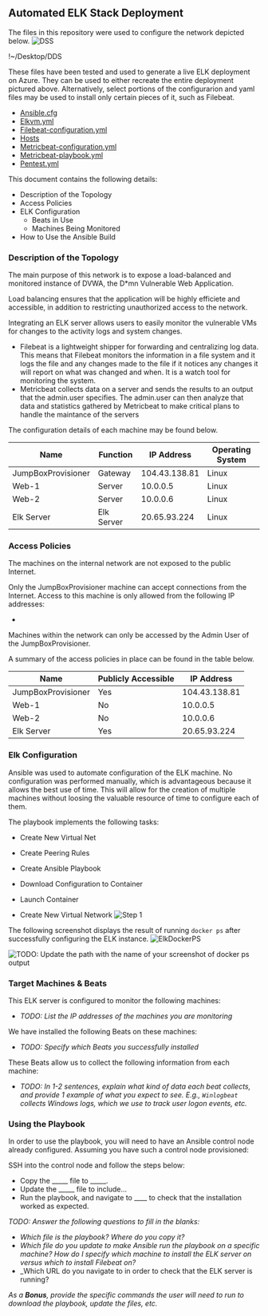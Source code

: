 ## Automated ELK Stack Deployment

The files in this repository were used to configure the network depicted below.
![DSS](https://user-images.githubusercontent.com/97314199/175435840-253e77f1-7918-46c4-8bd8-f0ba053aabb1.png)


!~/Desktop/DDS

These files have been tested and used to generate a live ELK deployment on Azure. They can be used to either recreate the entire deployment pictured above. Alternatively, select portions of the configurarion and yaml files may be used to install only certain pieces of it, such as Filebeat.

- [Ansible.cfg](https://github.com/nmuhammad22/UPennProject1/blob/main/Project1/Ansible/Ansible.cfg)
- [Elkvm.yml](https://github.com/nmuhammad22/UPennProject1/blob/main/Project1/Ansible/Elkvm.yml)
- [Filebeat-configuration.yml](https://github.com/nmuhammad22/UPennProject1/blob/main/Project1/Ansible/Filebeat-configuration.yml)
- [Hosts](https://github.com/nmuhammad22/UPennProject1/blob/main/Project1/Ansible/Hosts)
- [Metricbeat-configuration.yml](https://github.com/nmuhammad22/UPennProject1/blob/main/Project1/Ansible/Metricbeat-configuration.yml)
- [Metricbeat-playbook.yml](https://github.com/nmuhammad22/UPennProject1/blob/main/Project1/Ansible/Metricbeat-playbook.yml)
- [Pentest.yml](https://github.com/nmuhammad22/UPennProject1/blob/main/Project1/Ansible/Pentest.yml)

This document contains the following details:
- Description of the Topology
- Access Policies
- ELK Configuration
  - Beats in Use
  - Machines Being Monitored
- How to Use the Ansible Build


### Description of the Topology

The main purpose of this network is to expose a load-balanced and monitored instance of DVWA, the D*mn Vulnerable Web Application.

Load balancing ensures that the application will be highly efficiete and accessible, in addition to restricting unauthorized access to the network.

Integrating an ELK server allows users to easily monitor the vulnerable VMs for changes to the activity logs and system changes.
- Filebeat is a lightweight shipper for forwarding and centralizing log data. This means that Filebeat monitors the information in a file system and it logs the file and any changes made to the file if it notices any changes it will report on what was changed and when. It is a watch tool for monitoring the system.
- Metricbeat collects data on a server and sends the results to an output that the admin.user specifies. The admin.user can then analyze that data and statistics gathered by Metricbeat to make critical plans to handle the maintance of the servers


The configuration details of each machine may be found below.

| Name               | Function   | IP Address    | Operating System |
|--------------------|------------|---------------|------------------|
| JumpBoxProvisioner | Gateway    | 104.43.138.81 | Linux            |
| Web-1              | Server     | 10.0.0.5      | Linux            |
| Web-2              | Server     | 10.0.0.6      | Linux            |
| Elk Server         | Elk Server | 20.65.93.224  | Linux            |

### Access Policies

The machines on the internal network are not exposed to the public Internet. 

Only the JumpBoxProvisioner machine can accept connections from the Internet. Access to this machine is only allowed from the following IP addresses:
- <Personal IP Address>

Machines within the network can only be accessed by the Admin User of the JumpBoxProvisioner.

A summary of the access policies in place can be found in the table below.

| Name               | Publicly Accessible | IP Address    |
|--------------------|---------------------|---------------|
| JumpBoxProvisioner | Yes                 | 104.43.138.81 |
| Web-1              | No                  | 10.0.0.5      |
| Web-2              | No                  | 10.0.0.6      |
| Elk Server         | Yes                 | 20.65.93.224  |

### Elk Configuration

Ansible was used to automate configuration of the ELK machine. No configuration was performed manually, which is advantageous because it allows the best use of time. This will allow for the creation of multiple machines without loosing the valuable resource of time to configure each of them.

The playbook implements the following tasks:
- Create New Virtual Net
- Create Peering Rules
- Create Ansible Playbook
- Download Configuration to Container
- Launch Container

- Create New Virtual Network
![Step 1](https://user-images.githubusercontent.com/97314199/175446652-a5d703b7-e208-4583-9bd0-44deb34ff800.png)

The following screenshot displays the result of running `docker ps` after successfully configuring the ELK instance.
![ElkDockerPS](https://user-images.githubusercontent.com/97314199/175447835-b43bd69a-952b-45e7-a5dc-58960fc83543.png)



![TODO: Update the path with the name of your screenshot of docker ps output](Images/docker_ps_output.png)

### Target Machines & Beats
This ELK server is configured to monitor the following machines:
- _TODO: List the IP addresses of the machines you are monitoring_

We have installed the following Beats on these machines:
- _TODO: Specify which Beats you successfully installed_

These Beats allow us to collect the following information from each machine:
- _TODO: In 1-2 sentences, explain what kind of data each beat collects, and provide 1 example of what you expect to see. E.g., `Winlogbeat` collects Windows logs, which we use to track user logon events, etc._

### Using the Playbook
In order to use the playbook, you will need to have an Ansible control node already configured. Assuming you have such a control node provisioned: 

SSH into the control node and follow the steps below:
- Copy the _____ file to _____.
- Update the _____ file to include...
- Run the playbook, and navigate to ____ to check that the installation worked as expected.

_TODO: Answer the following questions to fill in the blanks:_
- _Which file is the playbook? Where do you copy it?_
- _Which file do you update to make Ansible run the playbook on a specific machine? How do I specify which machine to install the ELK server on versus which to install Filebeat on?_
- _Which URL do you navigate to in order to check that the ELK server is running?

_As a **Bonus**, provide the specific commands the user will need to run to download the playbook, update the files, etc._
